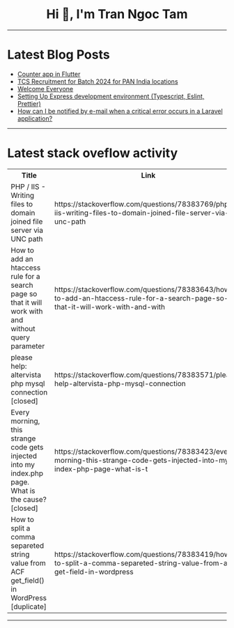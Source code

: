 <h1 align="center">Hi 👋, I'm Tran Ngoc Tam</h1>

---

# Latest Blog Posts 
<!-- BLOG-POST-LIST:START -->
- [Counter app in Flutter](https://dev.to/vasanth9/counter-app-in-flutter-2lip)
- [TCS Recruitment for Batch 2024 for PAN India locations](https://dev.to/srinivasuluparanduru/tcs-recruitment-for-batch-2024-for-pan-india-locations-51p7)
- [Welcome Everyone](https://dev.to/omareldery/welcome-everyone-fba)
- [Setting Up Express development environment &lpar;Typescript, Eslint, Prettier&rpar;](https://dev.to/muhammetandic/setting-up-express-development-environment-typescript-eslint-prettier-31af)
- [How can I be notified by e-mail when a critical error occurs in a Laravel application?](https://dev.to/claudye/how-can-i-be-notified-by-e-mail-when-a-critical-error-occurs-in-a-laravel-application-e4)
<!-- BLOG-POST-LIST:END -->

---

# Latest stack oveflow activity
<table>
  <tr><th>Title</th><th>Link</th></tr>
  <!-- STACKOVERFLOW:START --><tr><td>PHP / IIS - Writing files to domain joined file server via UNC path</td><td>https://stackoverflow.com/questions/78383769/php-iis-writing-files-to-domain-joined-file-server-via-unc-path</td></tr><tr><td>How to add an htaccess rule for a search page so that it will work with and without query parameter</td><td>https://stackoverflow.com/questions/78383643/how-to-add-an-htaccess-rule-for-a-search-page-so-that-it-will-work-with-and-with</td></tr><tr><td>please help: altervista php mysql connection [closed]</td><td>https://stackoverflow.com/questions/78383571/please-help-altervista-php-mysql-connection</td></tr><tr><td>Every morning, this strange code gets injected into my index.php page. What is the cause? [closed]</td><td>https://stackoverflow.com/questions/78383423/every-morning-this-strange-code-gets-injected-into-my-index-php-page-what-is-t</td></tr><tr><td>How to split a comma separeted string value from ACF get_field&lpar;&rpar; in WordPress [duplicate]</td><td>https://stackoverflow.com/questions/78383419/how-to-split-a-comma-separeted-string-value-from-acf-get-field-in-wordpress</td></tr><!-- STACKOVERFLOW:END -->
</table>

---



